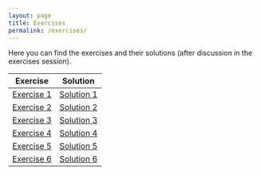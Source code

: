 ```yaml
---
layout: page
title: Exercises
permalink: /exercises/
---
```


Here you can find the exercises and their solutions (after discussion in the exercises session).

| Exercise | Solution |
|:-----:|:----------:|
| [Exercise 1](Ex1_unsolved.zip)   | [Solution 1](Ex1.zip) |
| [Exercise 2](Ex2-unsolved.zip) | [Solution 2](Ex2.zip) |
| [Exercise 3](Ex3-unsolved.zip) | [Solution 3](Ex3.zip) |
| [Exercise 4](Ex4-unsolved.ipynb) | [Solution 4](Ex4.ipynb) |
| [Exercise 5](Ex5-unsolved.ipynb) | [Solution 5](Ex5.ipynb) |
| [Exercise 6](Ex6-unsolved.zip) | [Solution 6](Ex6.zip) |

<!-- 
| [Exercise 1](Ex1-unsolved.ipynb) | [Solution 1](Ex1.zip) |
| [Exercise 2](Ex2-unsolved.ipynb) | [Solution 2](Ex2.ipynb) |
| [Exercise 3](Ex3-unsolved.zip) | [Solution 3](Ex3.zip) |
| [Exercise 4](Ex4-unsolved.ipynb) | [Solution 4](Ex4.ipynb) |
| [Exercise 5](Ex5-unsolved.ipynb) | [Solution 5](Ex5.ipynb) |
| [Exercise 6](Ex6-unsolved.zip) | [Solution 6](Ex6.zip) |
-->